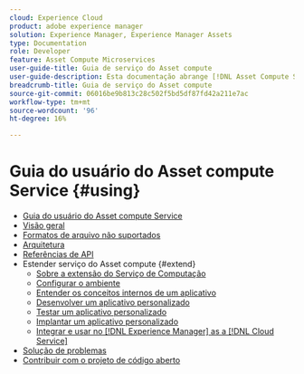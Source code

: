 ```yaml
---
cloud: Experience Cloud
product: adobe experience manager
solution: Experience Manager, Experience Manager Assets
type: Documentation
role: Developer
feature: Asset Compute Microservices
user-guide-title: Guia de serviço do Asset compute
user-guide-description: Esta documentação abrange [!DNL Asset Compute Service] tarefas como desenvolver, gerenciar, implantar e solucionar problemas do código personalizado.
breadcrumb-title: Guia de serviço do Asset compute
source-git-commit: 06016be9b813c28c502f5bd5df87fd42a211e7ac
workflow-type: tm+mt
source-wordcount: '96'
ht-degree: 16%

---
```



# Guia do usuário do Asset compute Service {#using}

+ [Guia do usuário do Asset compute Service](home.md)
+ [Visão geral](introduction.md)
+ [Formatos de arquivo não suportados](https://experienceleague.adobe.com/docs/experience-manager-cloud-service/assets/file-format-support.html)
+ [Arquitetura](architecture.md)
+ [Referências de API](api.md)
+ Estender serviço do Asset compute {#extend}
   + [Sobre a extensão do Serviço de Computação](understand-extensibility.md)
   + [Configurar o ambiente](setup-environment.md)
   + [Entender os conceitos internos de um aplicativo](custom-application-internals.md)
   + [Desenvolver um aplicativo personalizado](develop-custom-application.md)
   + [Testar um aplicativo personalizado](test-custom-application.md)
   + [Implantar um aplicativo personalizado](deploy-custom-application.md)
   + [Integrar e usar no [!DNL Experience Manager] as a [!DNL Cloud Service]](https://experienceleague.adobe.com/docs/experience-manager-cloud-service/assets/asset-microservices-overview.html?lang=pt-BR)
+ [Solução de problemas](troubleshooting.md)
+ [Contribuir com o projeto de código aberto](contribute-to-compute-service.md)
